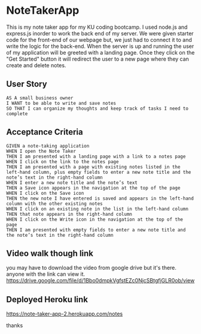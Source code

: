 # NoteTakerApp
This is my note taker app for my KU coding bootcamp. I used node.js and express.js inorder to work the back end of my server. We were given starter code for the front-end of our webpage but, we just had to connect it to and write the logic for the back-end. When the server is up and running the user of my application will be greeted with a landing page. Once they click on the "Get Started" button it will redirect the user to a new page where they can create and delete notes. 



## User Story

```
AS A small business owner
I WANT to be able to write and save notes
SO THAT I can organize my thoughts and keep track of tasks I need to complete
```


## Acceptance Criteria

```
GIVEN a note-taking application
WHEN I open the Note Taker
THEN I am presented with a landing page with a link to a notes page
WHEN I click on the link to the notes page
THEN I am presented with a page with existing notes listed in the left-hand column, plus empty fields to enter a new note title and the note’s text in the right-hand column
WHEN I enter a new note title and the note’s text
THEN a Save icon appears in the navigation at the top of the page
WHEN I click on the Save icon
THEN the new note I have entered is saved and appears in the left-hand column with the other existing notes
WHEN I click on an existing note in the list in the left-hand column
THEN that note appears in the right-hand column
WHEN I click on the Write icon in the navigation at the top of the page
THEN I am presented with empty fields to enter a new note title and the note’s text in the right-hand column
```

## Video walk though link
you may have to download the video from google drive but it's there. anyone with the link can view it.
https://drive.google.com/file/d/1Bbo0dmpkVgfstEZc0NjcSBtgfjGLR0ob/view

## Deployed Heroku link
https://note-taker-app-2.herokuapp.com/notes

thanks